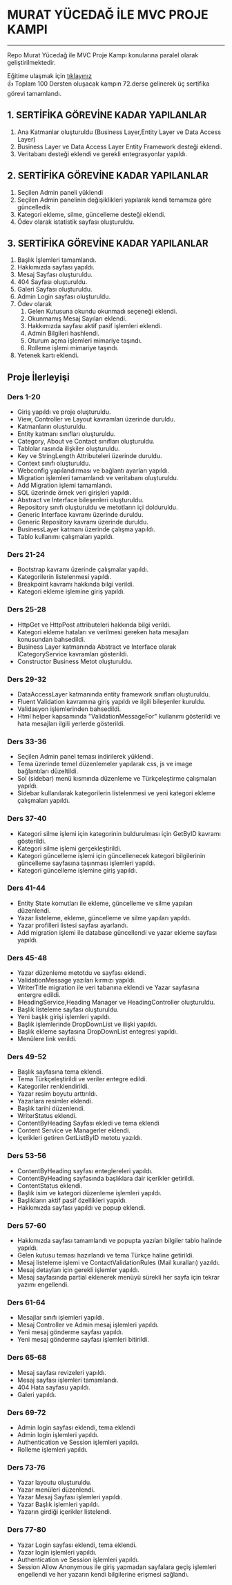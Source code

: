 # MURAT YÜCEDAĞ İLE MVC PROJE KAMPI
<hr>
Repo Murat Yücedağ ile MVC Proje Kampı konularına paralel olarak geliştirilmektedir.
<br>

Eğitime ulaşmak için [tıklayınız](https://www.youtube.com/watch?v=yFToRUL6h8A&list=PLKnjBHu2xXNNQJehhCg--CzQQMHXTsFAb)
<br>
👍 Toplam 100 Dersten oluşacak kampın 72.derse gelinerek üç sertifika görevi tamamlandı.
<br>
## 1. SERTİFİKA GÖREVİNE KADAR YAPILANLAR
<ol>
  <li>Ana Katmanlar oluşturuldu (Business Layer,Entity Layer ve Data Access Layer)</li>
  <li>Business Layer ve Data Access Layer Entity Framework desteği eklendi.</li>
  <li>Veritabanı desteği eklendi ve gerekli entegrasyonlar yapıldı.</li>
</ol>

## 2. SERTİFİKA GÖREVİNE KADAR YAPILANLAR
<ol>
  <li>Seçilen Admin paneli yüklendi </li>
  <li>Seçilen Admin panelinin değişiklikleri yapılarak kendi temamıza göre güncelledik</li>
  <li>Kategori ekleme, silme, güncelleme desteği eklendi.</li>
  <li>Ödev olarak istatistik sayfası oluşturuldu.</li>
</ol>

## 3. SERTİFİKA GÖREVİNE KADAR YAPILANLAR
<ol>
  <li>Başlık İşlemleri tamamlandı.</li>
  <li>Hakkımızda sayfası yapıldı.</li>
  <li>Mesaj Sayfası oluşturuldu.</li>
  <li>404 Sayfası oluşturuldu.</li>
  <li>Galeri Sayfası oluşturuldu.</li>
  <li>Admin Login sayfası oluşturuldu.</li>
  <li>Ödev olarak
    <ol>
  <li>Gelen Kutusuna okundu okunmadı seçeneği eklendi.</li>
  <li>Okunmamış Mesaj Sayıları eklendi.</li>
  <li>Hakkımızda sayfası aktif pasif işlemleri eklendi.</li>
  <li>Admin Bilgileri hashlendi.</li>
  <li>Oturum açma işlemleri mimariye taşındı.</li>
  <li>Rolleme işlemi mimariye taşındı.
    </ol>
  </li>
  <li>Yetenek kartı eklendi.</li>
  </li>

</ol>

## Proje İlerleyişi
### Ders 1-20
   - Giriş yapıldı ve proje oluşturuldu.
   - View, Controller ve Layout kavramları üzerinde duruldu.
   - Katmanların oluşturuldu.
   - Entity katmanı sınıfları oluşturuldu.
   - Category, About ve Contact sınıfları oluşturuldu.
   - Tablolar rasında ilişkiler oluşturuldu.
   - Key ve StringLength Attributeleri üzerinde duruldu.
   - Context sınıfı oluşturuldu.
   - Webconfig yapılandırması ve bağlantı ayarları yapıldı.
   - Migration işlemleri tamamlandı ve veritabanı oluşturuldu.
   - Add Migration işlemi tamamlandı.
   - SQL üzerinde örnek veri girişleri yapıldı.
   - Abstract ve Interface bileşenleri oluşturuldu.
   - Repository sınıfı oluşturuldu ve metotların içi dolduruldu.
   - Generic Interface kavramı üzerinde duruldu.
   - Generic Repository kavramı üzerinde duruldu.
   - BusinessLayer katmanı üzerinde çalışma yapıldı.
   - Tablo kullanımı çalışmaları yapıldı.
### Ders 21-24
   - Bootstrap kavramı üzerinde çalışmalar yapıldı.
   - Kategorilerin listelenmesi yapıldı.
   - Breakpoint kavramı hakkında bilgi verildi.
   - Kategori ekleme işlemine giriş yapıldı.
### Ders 25-28
   - HttpGet ve HttpPost attributeleri hakkında bilgi verildi.
   - Kategori ekleme hataları ve verilmesi gereken hata mesajları konusundan bahsedildi.
   - Business Layer katmanında Abstract ve Interface olarak ICategoryService kavramları gösterildi.
   - Constructor Business Metot oluşturuldu.
### Ders 29-32
   - DataAccessLayer katmanında entity framework sınıfları oluşturuldu.
   - Fluent Validation kavramına giriş yapıldı ve ilgili bileşenler kuruldu.
   - Validasyon işlemlerinden bahsedildi.
   - Html helper kapsamında "ValidationMessageFor" kullanımı gösterildi ve hata mesajları ilgili yerlerde gösterildi.
### Ders 33-36
   - Seçilen Admin panel teması indirilerek yüklendi.
   - Tema üzerinde temel düzenlemeler yapılarak css, js ve image bağlantıları düzeltildi.
   - Sol (sidebar) menü kısmında düzenleme ve Türkçeleştirme çalışmaları yapıldı.
   - Sidebar kullanılarak kategorilerin listelenmesi ve yeni kategori ekleme çalışmaları yapıldı.
### Ders 37-40
   - Kategori silme işlemi için kategorinin buldurulması için GetByID kavramı gösterildi.
   - Kategori silme işlemi gerçekleştirildi.
   - Kategori güncelleme işlemi için güncellenecek kategori bilgilerinin güncelleme sayfasına taşınması işlemleri yapıldı.
   - Kategori güncelleme işlemine giriş yapıldı.
### Ders 41-44
   - Entity State komutları ile ekleme, güncelleme ve silme yapıları düzenlendi.  
   - Yazar listeleme, ekleme, güncelleme ve silme yapıları yapıldı.
   - Yazar profilleri listesi sayfası ayarlandı.
   - Add migration işlemi ile database güncellendi ve yazar ekleme sayfası yapıldı.
### Ders 45-48
   - Yazar düzenleme metotdu ve sayfası eklendi.
   - ValidationMessage yazıları kırmızı yapıldı.
   - WriterTitle migration ile veri tabanına eklendi ve Yazar sayfasına entergre edildi.
   - IHeadingService,Heading Manager ve HeadingController oluşturuldu.
   - Başlık listeleme sayfası oluşturuldu.
   - Yeni başlık girişi işlemleri yapıldı.
   - Başlık işlemlerinde DropDownList ve ilişki yapıldı.
   - Başlık ekleme sayfasına DropDownList entegresi yapıldı.
   - Menülere link verildi.
### Ders 49-52
   - Başlık sayfasına tema eklendi.
   - Tema Türkçeleştirildi ve veriler entegre edildi.
   - Kategoriler renklendirildi.
   - Yazar resim boyutu arttırıldı.
   - Yazarlara resimler eklendi.
   - Başlık tarihi düzenlendi.
   - WriterStatus eklendi.
   - ContentByHeading Sayfası ekledi ve tema eklendi
   - Content Service ve Managerler eklendi.
   - İçerikleri getiren GetListByID metotu yazıldı.

### Ders 53-56
   - ContentByHeading sayfası enteglereleri yapıldı.
   - ContentByHeading sayfasında başlıklara dair içerikler getirildi.
   - ContentStatus eklendi.
   - Başlık isim ve kategori düzenleme işlemleri yapıldı.
   - Başlıkların aktif pasif özellikleri yapıldı.
   - Hakkımızda sayfası yapıldı ve popup eklendi.
### Ders 57-60
   - Hakkımızda sayfası tamamlandı ve popupta yazılan bilgiler tablo halinde yapıldı.
   - Gelen kutusu teması hazırlandı ve tema Türkçe haline getirildi.
   - Mesaj listeleme işlemi ve ContactValidationRules (Mail kuralları) yazıldı.
   - Mesaj detayları için gerekli işlemler yapıldı.
   - Mesaj sayfasında partial eklenerek menüyü sürekli her sayfa için tekrar yazımı engellendi. 

### Ders 61-64
   - Mesajlar sınıfı işlemleri yapıldı.
   - Mesaj Controller ve Admin mesaj işlemleri yapıldı.
   - Yeni mesaj gönderme sayfası yapıldı.
   - Yeni mesaj gönderme sayfası işlemleri bitirildi.
### Ders 65-68
   - Mesaj sayfası revizeleri yapıldı.
   - Mesaj sayfası işlemleri tamamlandı.
   - 404 Hata sayfasu yapıldı.
   - Galeri yapıldı.
### Ders 69-72
   - Admin login sayfası eklendi, tema eklendi
   - Admin login işlemleri yapıldı.
   - Authentication ve Session işlemleri yapıldı.
   - Rolleme işlemleri yapıldı.

### Ders 73-76
  - Yazar layoutu oluşturuldu.
  - Yazar menüleri düzenlendi.
  - Yazar Mesaj Sayfası işlemleri yapıldı.
  - Yazar Başlık işlemleri yapıldı.
  - Yazarın girdiği içerikler listelendi. 

### Ders 77-80
 - Yazar Login sayfası eklendi, tema eklendi.
 - Yazar login işlemleri yapıldı.
 - Authentication ve Session işlemleri yapıldı.
 - Session Allow Anonymous ile giriş yapmadan sayfalara geçiş işlemleri engellendi ve her yazarın kendi bilgilerine erişmesi sağlandı.
